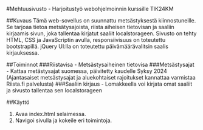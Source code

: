 #Mehtuusivusto - Harjoitustyö webohjelmoinnin kurssille TIK24KM

##Kuvaus
Tämä web-sovellus on suunnattu metsästyksestä kiinnostuneille. Se tarjoaa tietoa metsätysajoista, riista aiheisen tietovisan ja saaliin kirjaamis sivun, joka tallentaa kirjatut saaliit localstorageen. Sivusto on tehty HTML, CSS ja JavaScriptin avulla, responsiivisuus on toteutettu bootstrapillä. jQuery UI:lla on toteutettu päivämäärävalitsin saalis kirjauksessa.

##Toiminnot
###Riistavisa - Metsästysaiheinen tietovisa
###Metsästysajat - Kattaa metästysajat suomessa, päivitetty kaudelle Syksy 2024 (Ajantasaiset metsästysajat ja aluekohtaiset rajoitukset kannattaa varmistaa Riista.fi palvelusta)
###Saaliin kirjaus - Lomakkeella voi kirjata omat saaliit ja sivusto tallentaa sen localstorageen

##Käyttö
1. Avaa index.html selaimessa.
2. Navigoi sivulla ja kokeile eri toimintoja.
